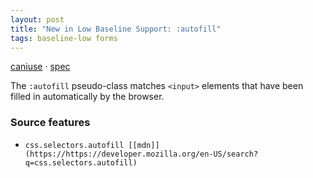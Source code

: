 ```yaml
---
layout: post
title: "New in Low Baseline Support: :autofill"
tags: baseline-low forms
---
```


[caniuse](https://caniuse.com/?search=autofill) · [spec](https://html.spec.whatwg.org/multipage/semantics-other.html#selector-autofill)

The `:autofill` pseudo-class matches `<input>` elements that have been filled in automatically by the browser.

### Source features

- ``css.selectors.autofill [[mdn]](https://https://developer.mozilla.org/en-US/search?q=css.selectors.autofill)``
